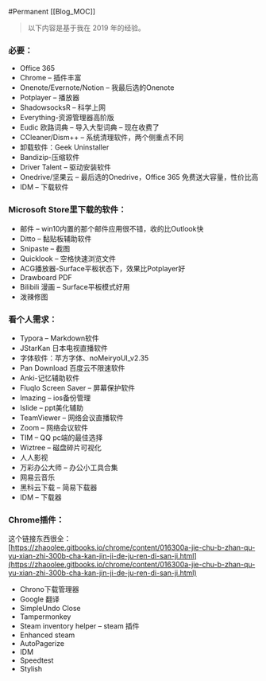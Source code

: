 #Permanent
[[Blog_MOC]] 

> 以下内容是基于我在 2019 年的经验。

### 必要：

-   Office 365
-   Chrome – 插件丰富
-   Onenote/Evernote/Notion – 我最后选的Onenote
-   Potplayer – 播放器
-   ShadowsocksR – 科学上网
-   Everything-资源管理器高阶版
-   Eudic 欧路词典 – 导入大型词典 – 现在收费了
-   CCleaner/Dism++ – 系统清理软件，两个侧重点不同
-   卸载软件：Geek Uninstaller
-   Bandizip-压缩软件
-   Driver Talent – 驱动安装软件
-   Onedrive/坚果云 – 最后选的Onedrive，Office 365 免费送大容量，性价比高
-   IDM – 下载软件

### Microsoft Store里下载的软件：

-   邮件 – win10内置的那个邮件应用很不错，收的比Outlook快
-   Ditto – 黏贴板辅助软件
-   Snipaste – 截图
-   Quicklook – 空格快速浏览文件
-   ACG播放器-Surface平板状态下，效果比Potplayer好
-   Drawboard PDF
-   Bilibili 漫画 – Surface平板模式好用
-   泼辣修图

### 看个人需求：

-   Typora – Markdown软件
-   JStarKan 日本电视直播软件
-   字体软件：苹方字体、noMeiryoUI_v2.35
-   Pan Download 百度云不限速软件
-   Anki-记忆辅助软件
-   Fluqlo Screen Saver – 屏幕保护软件
-   Imazing – ios备份管理
-   Islide – ppt美化辅助
-   TeamViewer – 网络会议直播软件
-   Zoom – 网络会议软件
-   TIM – QQ pc端的最佳选择
-   Wiztree – 磁盘碎片可视化
-   人人影视
-   万彩办公大师 – 办公小工具合集
-   网易云音乐
-   黑科云下载 – 简易下载器
-   IDM – 下载器

### Chrome插件：

这个链接东西很全：  
[https://zhaoolee.gitbooks.io/chrome/content/016300a-jie-chu-b-zhan-qu-yu-xian-zhi-300b-cha-kan-jin-ji-de-ju-ren-di-san-ji.html](https://zhaoolee.gitbooks.io/chrome/content/016300a-jie-chu-b-zhan-qu-yu-xian-zhi-300b-cha-kan-jin-ji-de-ju-ren-di-san-ji.html)

-   Chrono下载管理器
-   Google 翻译
-   SimpleUndo Close
-   Tampermonkey
-   Steam inventory helper – steam 插件
-   Enhanced steam
-   AutoPagerize
-   IDM
-   Speedtest
-   Stylish